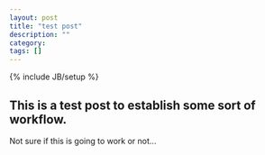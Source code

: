 ```yaml
---
layout: post
title: "test post"
description: ""
category: 
tags: []
---
```

{% include JB/setup %}

## This is a test post to establish some sort of workflow.
Not sure if this is going to work or not...


